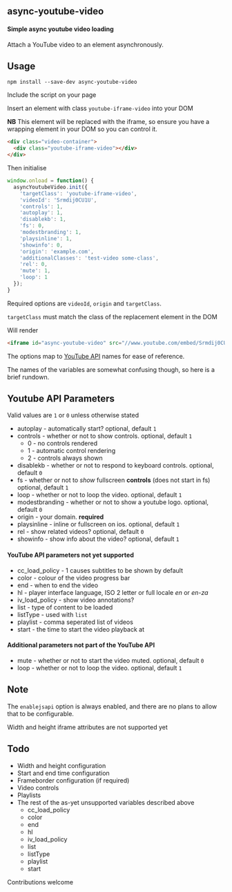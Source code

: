 ## async-youtube-video
#### Simple async youtube video loading

Attach a YouTube video to an element asynchronously.

## Usage

`npm install --save-dev async-youtube-video`

Include the script on your page

Insert an element with class `youtube-iframe-video` into your DOM

**NB** This element will be replaced with the iframe, so ensure you have a wrapping
element in your DOM so you can control it.

```html
<div class="video-container">
  <div class="youtube-iframe-video"></div>
</div>
```

Then initialise

```js
window.onload = function() {
  asyncYoutubeVideo.init({
    'targetClass': 'youtube-iframe-video',
    'videoId': 'Srmdij0CU1U',
    'controls': 1,
    'autoplay': 1,
    'disablekb': 1,
    'fs': 0,
    'modestbranding': 1,
    'playsinline': 1,
    'showinfo': 0,
    'origin': 'example.com',
    'additionalClasses': 'test-video some-class',
    'rel': 0,
    'mute': 1,
    'loop': 1
  });
}
```

Required options are `videoId`, `origin` and `targetClass`.

`targetClass` must match the class of the replacement element in the DOM

Will render

```html
<iframe id="async-youtube-video" src="//www.youtube.com/embed/Srmdij0CU1U?enablejsapi=1&amp;controls=1&amp;autoplay=1&amp;disablekb=1&amp;fs=1&amp;rel=0&amp;modestbranding=1&amp;playsinline=1&amp;showinfo=1&amp;loop=1&amp;origin=http://dev.apolitical.co" frameborder="0" type="text/html" class="test-video some-class async-youtube-video"></iframe>
```

The options map to [YouTube API](https://developers.google.com/youtube/player_parameters) names for ease of reference.

The names of the variables are somewhat confusing though, so here is a brief
rundown.

## Youtube API Parameters

Valid values are `1` or `0` unless otherwise stated

* autoplay - automatically start? optional, default `1`
* controls - whether or not to show controls. optional, default `1`
  * 0 - no controls rendered
  * 1 - automatic control rendering
  * 2 - controls always shown
* disablekb - whether or not to respond to keyboard controls. optional, default `0`
* fs - whether or not to *show* fullscreen **controls** (does not start in fs)
optional, default `1`
* loop - whether or not to loop the video. optional, default `1`
* modestbranding - whether or not to show a youtube logo. optional, default `0`
* origin - your domain. **required**
* playsinline - inline or fullscreen on ios. optional, default `1`
* rel - show related videos? optional, default `0`
* showinfo - show info about the video? optional, default `1`

#### YouTube API parameters not yet supported

* cc_load_policy - 1 causes subtitles to be shown by default
* color - colour of the video progress bar
* end - when to end the video
* hl - player interface language, ISO 2 letter or full locale *en* or *en-za*
* iv_load_policy - show video annotations?
* list - type of content to be loaded
* listType - used with `list`
* playlist - comma seperated list of videos
* start - the time to start the video playback at

#### Additional parameters not part of the YouTube API

* mute - whether or not to start the video muted. optional, default `0`
* loop - whether or not to loop the video. optional, default `1`

## Note

The `enablejsapi` option is always enabled, and there are no plans to allow
that to be configurable.

Width and height iframe attributes are not supported yet

## Todo

* Width and height configuration
* Start and end time configuration
* Frameborder configuration (if required)
* Video controls
* Playlists
* The rest of the as-yet unsupported variables described above
  * cc_load_policy
  * color
  * end
  * hl
  * iv_load_policy
  * list
  * listType
  * playlist
  * start

Contributions welcome

